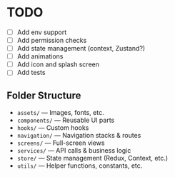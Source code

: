 # TODO

- [ ] Add env support
- [ ] Add permission checks
- [ ] Add state management (context, Zustand?)
- [ ] Add animations
- [ ] Add icon and splash screen
- [ ] Add tests

## Folder Structure

- `assets/` — Images, fonts, etc.
- `components/` — Reusable UI parts
- `hooks/` — Custom hooks
- `navigation/` — Navigation stacks & routes
- `screens/` — Full-screen views
- `services/` — API calls & business logic
- `store/` — State management (Redux, Context, etc.)
- `utils/` — Helper functions, constants, etc.
